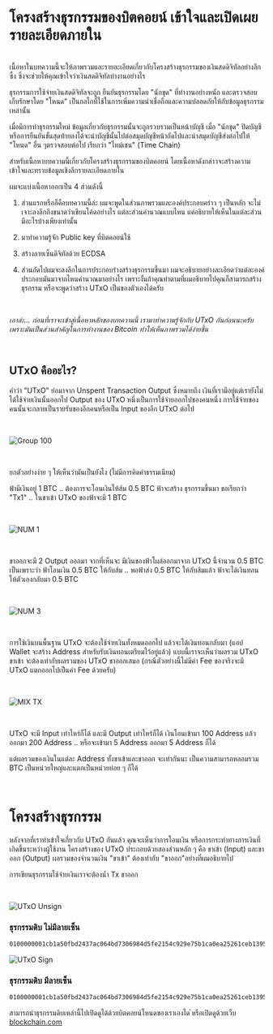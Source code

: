# โครงสร้างธุรกรรมของบิตคอยน์ เข้าใจและเปิดเผยรายละเอียดภายใน

<br/>
เนื้อหาในบทความนี้จะให้ภาพรวมและรายละเอียดเกี่ยวกับโครงสร้างธุรกรรมของเงินสดดิจิทัลอย่างลึกซึ้ง ซึ่งจะช่วยให้คุณเข้าใจว่าเงินสดดิจิทัลทำงานอย่างไร


ธุรกรรมการใช้จ่ายเงินสดดิจิทัลจะถูก ยืนยันธุรกรรมโดย "นักขุด" ที่ทำงานอย่างหนัก และตรวจสอบเก็บรักษาโดย "โหนด" เป็นกลไกที่ใช้ในการเพิ่มความน่าเชื่อถือและความปลอดภัยให้กับข้อมูลธุรกรรมเหล่านั้น

เมื่อมีการทำธุรกรรมใหม่ ข้อมูลเกี่ยวกับธุรกรรมนั้นจะถูกรวบรวมเป็นหน้าบัญชี เมื่อ "นักขุด" ปิดบัญชีหรือการยืนยันขั้นสุดท้ายลงได้จะนำบัญชีนั้นไปต่อสมุดบัญชีหน้าถัดไปและนำสมุดบัญชีส่งต่อไปให้ "โหนด" อื่น ๆตรวจสอบต่อไป เรียกว่า "ไทม์เชน" (Time Chain)


สำหรับเนื้อหาบทความนี้เกี่ยวกับโครงสร้างธุรกรรมของบิตคอยน์ โดยเนื้อหาดังกล่าวจะสร้างความเข้าใจและทราบข้อมูลเชิงลึกรายละเอียดภายใน

ผมจะแบ่งเนื้อหาออกเป็น 4 ส่วนดังนี้
1. ส่วนแรกหรือก็คือบทความนี้ล่ะ ผมจะพูดในส่วนภาพรวมและองค์ประกอบคร่าว ๆ เป็นหลัก จะไม่เจาะลงลึกถึงขนาดว่าเขียนโค้ดอย่างไร แต่ละส่วนคำนวณแบบไหน แค่อธิบายให้เห็นในแต่ละส่วนมีอะไรบ้างเพียงเท่านั้น

2. มาทำความรู้จัก Public key ที่บิตคอยน์ใช้

3. สร้างลายเซ็นดิจิทัลด้วย ECDSA

4. ส่วนถัดไปผมจะลงลึกในการประกอบร่างสร้างธุรกรรมขึ้นมา ผมจะอธิบายอย่างละเอียดว่าแต่ละองค์ประกอบมันมาจากไหนคำนวณมาอย่างไร เพราะงั้นถ้าคุณทำตามที่ผมอธิบายไปคุณก็สามารถสร้างธุรกรรม หรือจะพูดว่าสร้าง UTxO เป็นของตัวเองได้ครับ

<br/>

_เอาล่ะ... ก่อนที่เราจะเข้าสู่เนื้อหาหลักของบทความนี้ เรามาทำความรู้จักกับ UTxO กันก่อนนะครับ
เพราะมันเป็นส่วนสำคัญในการทำงานของ Bitcoin ทำให้เห็นภาพรวมได้ง่ายขึ้น_

<br/>

## UTxO คืออะไร?

คำว่า "UTxO" ย่อมาจาก Unspent Transaction Output  ซึ่งหมายถึง เงินที่เรามีอยู่แต่เรายังไม่ได้ใช้จ่ายเงินนั้นออกไป
Output ของ UTxO หนึ่งเป็นการใช้จ่ายออกไปของคนหนึ่ง การใช้จ่ายของคนนั้นจะกลายเป็นรายรับของอีกคนหรือเป็น Input ของอีก UTxO ต่อไป

<br/>

![Group 100](https://github.com/rushmi0/Laeliax/assets/120770468/1f239976-cfad-405c-a77d-b3d368b75f91)

<br/>

ยกตัวอย่างง่าย ๆ ให้เห็นว่ามันเป็นยังไง (ไม่มีการคิดค่าธรรมเนียม)

ฟ้ามีเงินอยู่ 1 BTC .. ต้องการจะโอนเงินให้ส้ม 0.5 BTC
ฟ้าจะสร้าง ธุรกรรมขึ้นมา ขอเรียกว่า "Tx1" .. ในขาเข้า UTxO ของฟ้าจะมี 1 BTC

<br/>

![NUM 1](https://github.com/rushmi0/Laeliax/assets/120770468/b75902c6-fcae-4da3-ba58-337e774e1fb8)

<br/>

ขาออกจะมี 2 Output ออกมา จากที่เห็นจะ มีเงินของฟ้าโผล่ออกมาจาก UTxO นี้จำนวน 0.5 BTC
เป็นเพราะว่า ฟ้าโอนเงิน 0.5 BTC ให้กับส้ม .. พอฟ้าส่ง 0.5 BTC ให้กับส้มแล้ว ฟ้าจะได้เงินทอนให้ตัวเองกลับมา 0.5 BTC

<br/>

![NUM 3](https://github.com/rushmi0/Laeliax/assets/120770468/58cff0e0-46bc-4c6f-bd8c-575691659044)

<br/>

การใช้เงินบนพื้นฐาน UTxO จะต้องใช้จ่ายเงินทั้งหมดออกไป แล้วจะได้เงินทอนกลับมา (แอป Wallet จะสร้าง Address สำหรับรับเงินทอนเตรียมไว้อยู่แล้ว)
แบบนี้เราจะเห็นว่าผลรวม UTxO ขาเข้า จะต้องเท่ากับผลรวมของ UTxO ขาออกเสมอ (กรณีตัวอย่างนี้ไม่มีค่า Fee ของจริงจะมี UTxO แตกออกไปเป็นค่า Fee ด้วยครับ)

<br/>

![MIX TX](https://github.com/rushmi0/Laeliax/assets/120770468/08ac33ce-d9db-465d-8c33-88212859f86a)

<br/>

UTxO จะมี Input เท่าไหร่ก็ได้ และมี Output เท่าไหร่ก็ได้ เงินโอนเข้ามา 100 Address แล้วออกมา 200 Address .. หรือจะเข้ามา 5 Address ออกมา 5 Address ก็ได้

แต่ผลรวมของเงินในแต่ละ Address ทั้งขาเข้าและขาออก จะเท่ากันนะ
เป็นความสามารถหลอมรวม BTC เป็นหน่วยใหญ่และแตกเป็นหน่วยย่อย ๆ ก็ได้

<br/>


# โครงสร้างธุรกรรม
หลังจากที่เราทำเข้าใจเกี่ยวกับ UTxO กันแล้ว คุณจะเห็นว่าการโอนเงิน หรือการกระทำทางการเงินที่เกิดขึ้นระหว่างผู้ใช้งาน
โครงสร้างของ UTxO ประกอบด้วยสองส่วนหลัก ๆ คือ ขาเข้า (Input) และขาออก (Output)
ผลรวมของจำนวนเงิน "ขาเข้า" ต้องเท่ากับ "ขาออก"อย่างที่ผมอธิบายไป

การเขียนธุรกรรมใช้จ่ายเงินเราจะต้องน้ำ Tx ขาออก

<br/>


![UTxO Unsign](https://github.com/rushmi0/Laeliax/assets/120770468/128a9ad9-9160-4a58-b976-76cfff2513f5)

### ธุรกรรมดิบ ไม่มีลายเซ็น
```txt
0100000001cb1a50fbd2437ac064bd7306984d5fe2154c929e75b1ca0ea25261ceb13950c9000000002903abb915b1752102aa36a1958e2fc5e5de75d05bcf6f3ccc0799be4905f4e418505dc6ab4422a8dbacfdffffff0200c00b5a16000000160014342329383239d2f100a425ecf5112142e85ad10e0088526a740000001976a914977ae6e32349b99b72196cb62b5ef37329ed81b488acabb91500
```

![UTxO Sign](https://github.com/rushmi0/Laeliax/assets/120770468/df2b78eb-8bc9-4761-b37b-1a7f136f999e)

### ธุรกรรมดิบ มีลายเซ็น
```txt
0100000001cb1a50fbd2437ac064bd7306984d5fe2154c929e75b1ca0ea25261ceb13950c9000000007247304402201d04db63b2dd5bad68846dedc7f782c35f348183c4e10b8b04adb9ad4f575bd402200d4fcf862ddcb7bba8b875faac74fada81bfcf351182fcba22cdab8ea103c0ee012903abb915b1752102aa36a1958e2fc5e5de75d05bcf6f3ccc0799be4905f4e418505dc6ab4422a8dbacfdffffff0200c00b5a16000000160014342329383239d2f100a425ecf5112142e85ad10e0088526a740000001976a914977ae6e32349b99b72196cb62b5ef37329ed81b488acabb91500
```

สามารถนำธุรกรรมดิบเหล่านี้ไปเปิดดูได้ด้วยบิตคอยน์โหนดของเราเองได ้หรือเปิดดูด้วยเว็บ [blockchain.com]([https://explorer.btc.com/tools/tx/decode](https://www.blockchain.com/explorer/assets/btc/decode-transaction))

